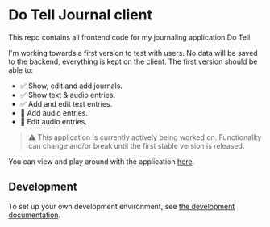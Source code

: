 # Do Tell Journal client

This repo contains all frontend code for my journaling application Do Tell.

I'm working towards a first version to test with users. No data will be saved to the backend, everything is kept on the client. The first version should be able to:
- :white_check_mark: Show, edit and add journals.
- :white_check_mark: Show text & audio entries.
- :white_check_mark: Add and edit text entries.
- :construction: Add audio entries.
- :construction: Edit audio entries.

> :warning: This application is currently actively being worked on. Functionality can change and/or break until the first stable version is released. 

You can view and play around with the application [here](https://main.d3kqu2vzx0imp9.amplifyapp.com/journal/J-8cae).

## Development
To set up your own development environment, see [the development documentation](docs/development.md).
